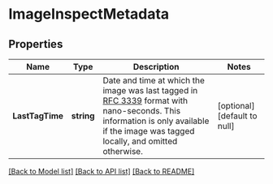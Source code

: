 # ImageInspectMetadata

## Properties
Name | Type | Description | Notes
------------ | ------------- | ------------- | -------------
**LastTagTime** | **string** | Date and time at which the image was last tagged in [RFC 3339](https://www.ietf.org/rfc/rfc3339.txt) format with nano-seconds.  This information is only available if the image was tagged locally, and omitted otherwise.  | [optional] [default to null]

[[Back to Model list]](../README.md#documentation-for-models) [[Back to API list]](../README.md#documentation-for-api-endpoints) [[Back to README]](../README.md)


